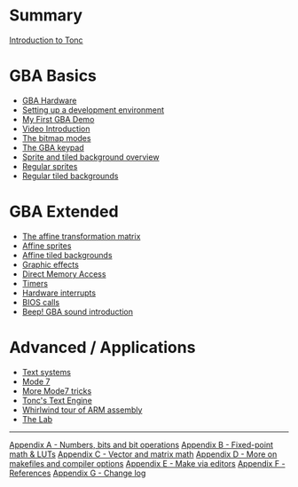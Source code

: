 # Summary

[Introduction to Tonc](./pages/intro.md)

# GBA Basics

- [GBA Hardware](./pages/hardware.md)
- [Setting up a development environment]()
- [My First GBA Demo](./pages/first.md)
- [Video Introduction](./pages/video.md)
- [The bitmap modes](./pages/bitmaps.md)
- [The GBA keypad](./pages/keys.md)
- [Sprite and tiled background overview](./pages/objbg.md)
- [Regular sprites](./pages/regobj.md)
- [Regular tiled backgrounds](./pages/regbg.md)

# GBA Extended

- [The affine transformation matrix]()
- [Affine sprites](./pages/affobj.md)
- [Affine tiled backgrounds](./pages/affbg.md)
- [Graphic effects](./pages/gfx.md)
- [Direct Memory Access](./pages/dma.md)
- [Timers](./pages/timers.md)
- [Hardware interrupts](./pages/interrupts.md)
- [BIOS calls](./pages/swi.md)
- [Beep! GBA sound introduction](./pages/sndsqr.md)

# Advanced / Applications

- [Text systems]()
- [Mode 7]()
- [More Mode7 tricks]()
- [Tonc's Text Engine]()
- [Whirlwind tour of ARM assembly]()
- [The Lab]()

---

[Appendix A - Numbers, bits and bit operations]()
[Appendix B - Fixed-point math & LUTs]()
[Appendix C - Vector and matrix math]()
[Appendix D - More on makefiles and compiler options]()
[Appendix E - Make via editors]()
[Appendix F - References]()
[Appendix G - Change log]()
